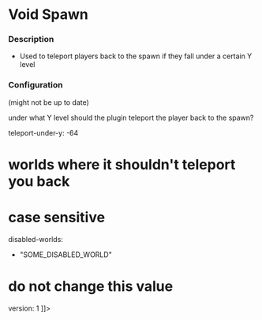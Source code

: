# Void Spawn

### Description
- Used to teleport players back to the spawn if they fall under a certain Y level

### Configuration
(might not be up to date)

<code-block lang="yaml" ignore-vars="true" collapsible="false" validate="false">
    <![CDATA[
# set to false to disable the module
enabled: true

# under what Y level should the plugin teleport the player back to the spawn?
teleport-under-y: -64

# worlds where it shouldn't teleport you back
# case sensitive
disabled-worlds:
  - "SOME_DISABLED_WORLD"

# do not change this value
version: 1
    ]]>
</code-block>
